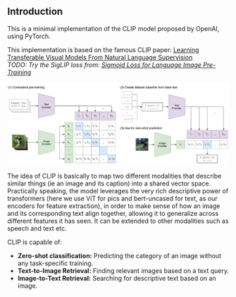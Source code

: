 ## Introduction
This is a minimal implementation of the CLIP model proposed by OpenAI, using PyTorch. 

This implementation is based on the famous CLIP paper: [Learning Transferable Visual Models From Natural Language Supervision](https://arxiv.org/abs/2103.00020)  
_TODO: Try the SigLIP loss from: [Sigmoid Loss for Language Image Pre-Training](https://arxiv.org/pdf/2303.15343)_

![clip_model](assets/clip_desc.png)


The idea of CLIP is basically to map two different modalities that describe similar things (ie an image and its caption) into a shared vector space. Practically speaking, the model leverages the very rich descriptive power of transformers (here we use ViT for pics and bert-uncased for text, as our encoders for feature extraction), in order to make sense of how an image and its corresponding text align together, allowing it to generalize across different features it has seen. It can be extended to other modalities such as speech and text etc.

CLIP is capable of:
- **Zero-shot classification:** Predicting the category of an image without any task-specific training.
- **Text-to-Image Retrieval:** Finding relevant images based on a text query.
- **Image-to-Text Retrieval:** Searching for descriptive text based on an image.


